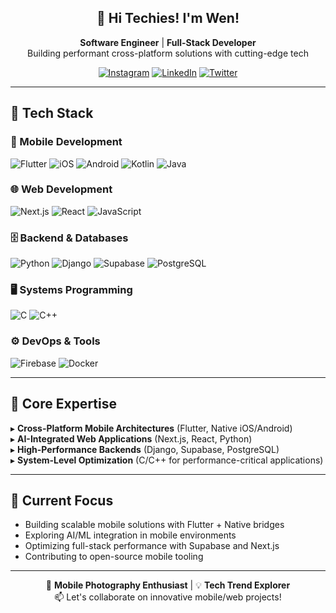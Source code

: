 <div align="center">
  
## 🚀 Hi Techies! I'm Wen!

**Software Engineer** | **Full-Stack Developer**  
Building performant cross-platform solutions with cutting-edge tech

[![Instagram](https://img.shields.io/badge/-Instagram-E4405F?style=for-the-badge&logo=instagram&logoColor=white)](https://instagram.com/daiwenxuan_)
[![LinkedIn](https://img.shields.io/badge/-LinkedIn-0A66C2?style=for-the-badge&logo=linkedin)](https://www.linkedin.com/in/dai-wen-xuan-6343b6283)
[![Twitter](https://img.shields.io/badge/-Twitter-1DA1F2?style=for-the-badge&logo=twitter)](https://x.com/WenXuan_D)

</div>

---

## 🔧 Tech Stack

### 📱 Mobile Development
![Flutter](https://img.shields.io/badge/-Flutter-02569B?style=flat-square&logo=flutter)
![iOS](https://img.shields.io/badge/-iOS-000000?style=flat-square&logo=apple)
![Android](https://img.shields.io/badge/-Android-3DDC84?style=flat-square&logo=android)
![Kotlin](https://img.shields.io/badge/-Kotlin-7F52FF?style=flat-square&logo=kotlin)
![Java](https://img.shields.io/badge/-Java-007396?style=flat-square&logo=java)

### 🌐 Web Development
![Next.js](https://img.shields.io/badge/-Next.js-000000?style=flat-square&logo=next.js)
![React](https://img.shields.io/badge/-React-61DAFB?style=flat-square&logo=react)
![JavaScript](https://img.shields.io/badge/-JavaScript-F7DF1E?style=flat-square&logo=javascript)

### 🗄️ Backend & Databases
![Python](https://img.shields.io/badge/-Python-3776AB?style=flat-square&logo=python)
![Django](https://img.shields.io/badge/-Django-092E20?style=flat-square&logo=django)
![Supabase](https://img.shields.io/badge/-Supabase-3ECF8E?style=flat-square&logo=supabase)
![PostgreSQL](https://img.shields.io/badge/-PostgreSQL-4169E1?style=flat-square&logo=postgresql)

### 🖥️ Systems Programming
![C](https://img.shields.io/badge/-C-A8B9CC?style=flat-square&logo=c)
![C++](https://img.shields.io/badge/-C++-00599C?style=flat-square&logo=c%2B%2B)

### ⚙️ DevOps & Tools
![Firebase](https://img.shields.io/badge/-Firebase-FFCA28?style=flat-square&logo=firebase)
![Docker](https://img.shields.io/badge/-Docker-2496ED?style=flat-square&logo=docker)

---

## 🎯 Core Expertise

▸ **Cross-Platform Mobile Architectures** (Flutter, Native iOS/Android)  
▸ **AI-Integrated Web Applications** (Next.js, React, Python)  
▸ **High-Performance Backends** (Django, Supabase, PostgreSQL)  
▸ **System-Level Optimization** (C/C++ for performance-critical applications)  

---

## 🌟 Current Focus

- Building scalable mobile solutions with Flutter + Native bridges
- Exploring AI/ML integration in mobile environments
- Optimizing full-stack performance with Supabase and Next.js
- Contributing to open-source mobile tooling

---

<div align="center">

📸 **Mobile Photography Enthusiast** | 💡 **Tech Trend Explorer**  
📫 Let's collaborate on innovative mobile/web projects!

</div>
